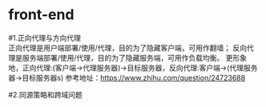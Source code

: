 # front-end

#1.正向代理与方向代理<br/>
正向代理是用户端部署/使用/代理，目的为了隐藏客户端，可用作翻墙；
反向代理是服务端部署/使用/代理，目的为了隐藏服务端，可用作负载均衡。
更形象地，正向代理:(客户端->代理服务器)->目标服务器，反向代理:客户端->(代理服务器->目标服务器s)
参考地址：https://www.zhihu.com/question/24723688

#2.同源策略和跨域问题
